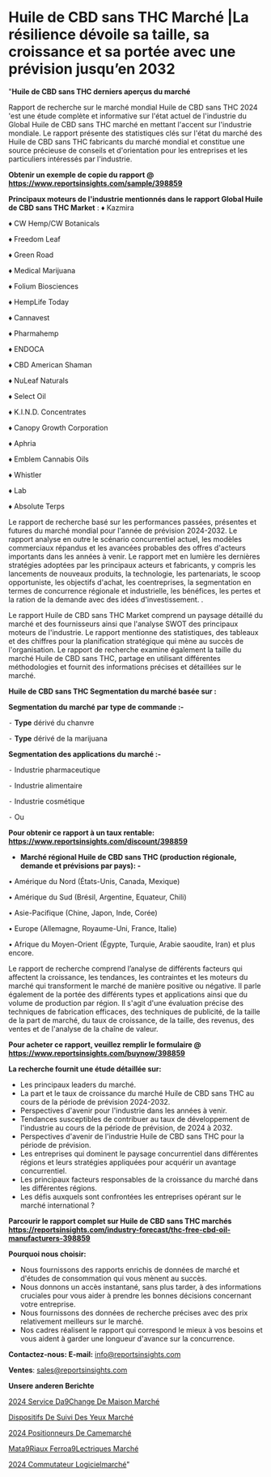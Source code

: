 # Huile de CBD sans THC Marché |La résilience dévoile sa taille, sa croissance et sa portée avec une prévision jusqu’en 2032

"<strong>Huile de CBD sans THC derniers aperçus du marché</strong>

Rapport de recherche sur le marché mondial Huile de CBD sans THC 2024 'est une étude complète et informative sur l'état actuel de l'industrie du Global Huile de CBD sans THC marché en mettant l'accent sur l'industrie mondiale. Le rapport présente des statistiques clés sur l'état du marché des Huile de CBD sans THC fabricants du marché mondial et constitue une source précieuse de conseils et d'orientation pour les entreprises et les particuliers intéressés par l'industrie.

<strong>Obtenir un exemple de copie du rapport @ <a href=https://www.reportsinsights.com/sample/398859>https://www.reportsinsights.com/sample/398859</a></strong>

<strong>Principaux moteurs de l'industrie mentionnés dans le rapport Global Huile de CBD sans THC Market</strong> :
♦ Kazmira

♦ CW Hemp/CW Botanicals

♦ Freedom Leaf

♦ Green Road

♦ Medical Marijuana

♦ Folium Biosciences

♦ HempLife Today

♦ Cannavest

♦ Pharmahemp

♦ ENDOCA

♦ CBD American Shaman

♦ NuLeaf Naturals

♦ Select Oil

♦ K.I.N.D. Concentrates

♦ Canopy Growth Corporation

♦ Aphria

♦ Emblem Cannabis Oils

♦ Whistler

♦  Lab

♦ Absolute Terps

Le rapport de recherche basé sur les performances passées, présentes et futures du marché mondial pour l'année de prévision 2024-2032. Le rapport analyse en outre le scénario concurrentiel actuel, les modèles commerciaux répandus et les avancées probables des offres d'acteurs importants dans les années à venir. Le rapport met en lumière les dernières stratégies adoptées par les principaux acteurs et fabricants, y compris les lancements de nouveaux produits, la technologie, les partenariats, le scoop opportuniste, les objectifs d'achat, les coentreprises, la segmentation en termes de concurrence régionale et industrielle, les bénéfices, les pertes et la ration de la demande avec des idées d'investissement. .

Le rapport Huile de CBD sans THC Market comprend un paysage détaillé du marché et des fournisseurs ainsi que l'analyse SWOT des principaux moteurs de l'industrie. Le rapport mentionne des statistiques, des tableaux et des chiffres pour la planification stratégique qui mène au succès de l'organisation. Le rapport de recherche examine également la taille du marché Huile de CBD sans THC, partage en utilisant différentes méthodologies et fournit des informations précises et détaillées sur le marché.

<strong>Huile de CBD sans THC Segmentation du marché basée sur :</strong>

<strong>Segmentation du marché par type de commande :-</strong>

⁃ <strong>Type</strong> dérivé du chanvre

⁃ <strong>Type</strong> dérivé de la marijuana

<strong>Segmentation des applications du marché :-</strong>

⁃ Industrie pharmaceutique

⁃ Industrie alimentaire

⁃ Industrie cosmétique

⁃ Ou

<strong>Pour obtenir ce rapport à un taux rentable: <a href=https://www.reportsinsights.com/discount/398859>https://www.reportsinsights.com/discount/398859</a></strong>
<ul>
  <li><strong>Marché régional Huile de CBD sans THC (production régionale, demande et prévisions par pays): -</strong></li>
</ul>
• Amérique du Nord (États-Unis, Canada, Mexique)

• Amérique du Sud (Brésil, Argentine, Equateur, Chili)

• Asie-Pacifique (Chine, Japon, Inde, Corée)

• Europe (Allemagne, Royaume-Uni, France, Italie)

• Afrique du Moyen-Orient (Égypte, Turquie, Arabie saoudite, Iran) et plus encore.

Le rapport de recherche comprend l’analyse de différents facteurs qui affectent la croissance, les tendances, les contraintes et les moteurs du marché qui transforment le marché de manière positive ou négative. Il parle également de la portée des différents types et applications ainsi que du volume de production par région. Il s'agit d'une évaluation précise des techniques de fabrication efficaces, des techniques de publicité, de la taille de la part de marché, du taux de croissance, de la taille, des revenus, des ventes et de l'analyse de la chaîne de valeur.

<strong>Pour acheter ce rapport, veuillez remplir le formulaire @   <a href=https://www.reportsinsights.com/buynow/398859>https://www.reportsinsights.com/buynow/398859</a></strong>

<strong>La recherche fournit une étude détaillée sur:</strong>
<ul>
  <li>Les principaux leaders du marché.</li>
  <li>La part et le taux de croissance du marché Huile de CBD sans THC au cours de la période de prévision 2024-2032.</li>
  <li>Perspectives d'avenir pour l'industrie dans les années à venir.</li>
  <li>Tendances susceptibles de contribuer au taux de développement de l'industrie au cours de la période de prévision, de 2024 à 2032.</li>
  <li>Perspectives d'avenir de l'industrie Huile de CBD sans THC pour la période de prévision.</li>
  <li>Les entreprises qui dominent le paysage concurrentiel dans différentes régions et leurs stratégies appliquées pour acquérir un avantage concurrentiel.</li>
  <li>Les principaux facteurs responsables de la croissance du marché dans les différentes régions.</li>
  <li>Les défis auxquels sont confrontées les entreprises opérant sur le marché international ?</li>
</ul>

<strong>Parcourir le rapport complet sur Huile de CBD sans THC marchés <a href=https://reportsinsights.com/industry-forecast/thc-free-cbd-oil-manufacturers-398859>https://reportsinsights.com/industry-forecast/thc-free-cbd-oil-manufacturers-398859</a></strong>

<strong>Pourquoi nous choisir:</strong>
<ul>
  <li>Nous fournissons des rapports enrichis de données de marché et d'études de consommation qui vous mènent au succès.</li>
  <li>Nous donnons un accès instantané, sans plus tarder, à des informations cruciales pour vous aider à prendre les bonnes décisions concernant votre entreprise.</li>
  <li>Nous fournissons des données de recherche précises avec des prix relativement meilleurs sur le marché.</li>
  <li>Nos cadres réalisent le rapport qui correspond le mieux à vos besoins et vous aident à garder une longueur d'avance sur la concurrence.</li>
</ul>
<strong>Contactez-nous:
</strong><strong>E-mail:</strong> <a href=mailto:info@reportsinsights.com>info@reportsinsights.com</a>

<strong>Ventes</strong>: <a href=mailto:sales@reportsinsights.com>sales@reportsinsights.com</a>

<strong>Unsere anderen Berichte</strong>

<a href=https://www.linkedin.com/pulse/2024-service-d%C3%A9change-de-maison-march%C3%A9-analyse-zgfvc/>2024 Service Da9Change De Maison Marché</a>

<a href=https://www.linkedin.com/pulse/dispositifs-de-suivi-des-yeux-march%C3%A9-2024-f58zc/>Dispositifs De Suivi Des Yeux Marché</a>

<a href=https://www.linkedin.com/pulse/2024-positionneurs-de-camemarché-analyse-pn5fc/>2024 Positionneurs De Camemarché</a>

<a href=https://www.linkedin.com/pulse/mat%C3%A9riaux-ferro%C3%A9lectriques-march%C3%A9domaines-de-o5cnf/>Mata9Riaux Ferroa9Lectriques Marché</a>

<a href=https://www.linkedin.com/pulse/2024-commutateur-logicielmarch%C3%A9-domaines-de-croissance-p7bkc/>2024 Commutateur Logicielmarché</a>"
